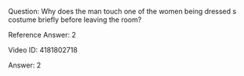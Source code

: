 Question: Why does the man touch one of the women being dressed s costume briefly before leaving the room?

Reference Answer: 2

Video ID: 4181802718

Answer: 2

